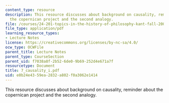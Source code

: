 ```yaml
---
content_type: resource
description: This resource discusses about background on causality, reminder about
  the copernican project and the second analogy.
file: /courses/24-201-topics-in-the-history-of-philosophy-kant-fall-2005/e0b24e4359ea2832a802f0a3062e1414_7_causality_i.pdf
file_type: application/pdf
learning_resource_types:
- Lecture Notes
license: https://creativecommons.org/licenses/by-nc-sa/4.0/
ocw_type: OCWFile
parent_title: Lecture Notes
parent_type: CourseSection
parent_uid: f7038a8f-2b52-6de0-9b69-252d4e671a7f
resourcetype: Document
title: 7_causality_i.pdf
uid: e0b24e43-59ea-2832-a802-f0a3062e1414
---
```

This resource discusses about background on causality, reminder about the copernican project and the second analogy.